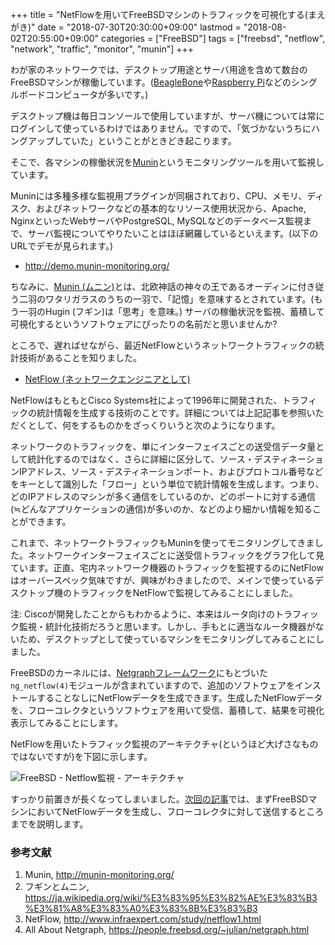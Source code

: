 +++
title = "NetFlowを用いてFreeBSDマシンのトラフィックを可視化する(まえがき)"
date = "2018-07-30T20:30:00+09:00"
lastmod = "2018-08-02T20:55:00+09:00"
categories = ["FreeBSD"]
tags = ["freebsd", "netflow", "network", "traffic", "monitor", "munin"]
+++

わが家のネットワークでは、デスクトップ用途とサーバ用途を含めて数台のFreeBSDマシンが稼働しています。([BeagleBone](https://beagleboard.org/black)や[Raspberry Pi](https://www.raspberrypi.org/)などのシングルボードコンピュータが多いです。)

デスクトップ機は毎日コンソールで使用していますが、サーバ機については常にログインして使っているわけではありません。ですので、「気づかないうちにハングアップしていた」ということがときどき起こります。

そこで、各マシンの稼働状況を[Munin](http://munin-monitoring.org/)というモニタリングツールを用いて監視しています。

Muninには多種多様な監視用プラグインが同梱されており、CPU、メモリ、ディスク、およびネットワークなどの基本的なリソース使用状況から、Apache, NginxといったWebサーバやPostgreSQL, MySQLなどのデータベース監視まで、サーバ監視についてやりたいことはほぼ網羅しているといえます。(以下のURLでデモが見られます。)

- http://demo.munin-monitoring.org/

ちなみに、[Munin (ムニン)](https://ja.wikipedia.org/wiki/%E3%83%95%E3%82%AE%E3%83%B3%E3%81%A8%E3%83%A0%E3%83%8B%E3%83%B3)とは、北欧神話の神々の王であるオーディンに付き従う二羽のワタリガラスのうちの一羽で、「記憶」を意味するとされています。(もう一羽のHugin (フギン)は「思考」を意味。) サーバの稼働状況を監視、蓄積して可視化するというソフトウェアにぴったりの名前だと思いませんか?

<!--
監視対象のマシンが特定の状況になったとき、たとえば、一定時間内にマシンからの応答が返ってこないときに、その事実をアラートとしてメールやチャットで通知する機能がない、というのがMuninの少々不満な点ではありますが、それ以外は非常によくできたソフトウェアで満足して使っています。(作者さまに感謝!)
-->

ところで、遅ればせながら、最近NetFlowというネットワークトラフィックの統計技術があることを知りました。

- [NetFlow (ネットワークエンジニアとして)](http://www.infraexpert.com/study/netflow1.html)

NetFlowはもともとCisco Systems社によって1996年に開発された、トラフィックの統計情報を生成する技術のことです。詳細については上記記事を参照いただくとして、何をするものかをざっくりいうと次のようになります。

ネットワークのトラフィックを、単にインターフェイスごとの送受信データ量として統計化するのではなく、さらに詳細に区分して、ソース・デスティネーションIPアドレス、ソース・デスティネーションポート、およびプロトコル番号などをキーとして識別した「フロー」という単位で統計情報を生成します。つまり、どのIPアドレスのマシンが多く通信をしているのか、どのポートに対する通信(≒どんなアプリケーションの通信)が多いのか、などのより細かい情報を知ることができます。

これまで、ネットワークトラフィックもMuninを使ってモニタリングしてきました。ネットワークインターフェイスごとに送受信トラフィックをグラフ化して見ています。正直、宅内ネットワーク機器のトラフィックを監視するのにNetFlowはオーバースペック気味ですが、興味がわきましたので、メインで使っているデスクトップ機のトラフィックをNetFlowで監視してみることにしました。

注: Ciscoが開発したことからもわかるように、本来はルータ向けのトラフィック監視・統計化技術だろうと思います。しかし、手もとに適当なルータ機器がないため、デスクトップとして使っているマシンをモニタリングしてみることにしました。

FreeBSDのカーネルには、[Netgraphフレームワーク](https://people.freebsd.org/~julian/netgraph.html)にもとづいた`ng_netflow(4)`モジュールが含まれていますので、追加のソフトウェアをインストールすることなしにNetFlowデータを生成できます。生成したNetFlowデータを、フローコレクタというソフトウェアを用いて受信、蓄積して、結果を可視化表示してみることにします。

NetFlowを用いたトラフィック監視のアーキテクチャ(というほど大げさなものではないですが)を下図に示します。

![FreeBSD - Netflow監視 - アーキテクチャ](/img/freebsd/freebsd-netflow-monitoring.png)

すっかり前置きが長くなってしまいました。[次回の記事](/post/freebsd-netflow-exporter/)では、まずFreeBSDマシンにおいてNetFlowデータを生成し、フローコレクタに対して送信するところまでを説明します。

### 参考文献
1. Munin, http://munin-monitoring.org/
1. フギンとムニン, https://ja.wikipedia.org/wiki/%E3%83%95%E3%82%AE%E3%83%B3%E3%81%A8%E3%83%A0%E3%83%8B%E3%83%B3
1. NetFlow, http://www.infraexpert.com/study/netflow1.html
1. All About Netgraph, https://people.freebsd.org/~julian/netgraph.html

